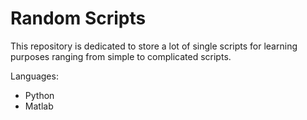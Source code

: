 # Random Scripts

This repository is dedicated to store a lot of single scripts for learning purposes ranging from simple to complicated scripts.

Languages:

- Python
- Matlab

